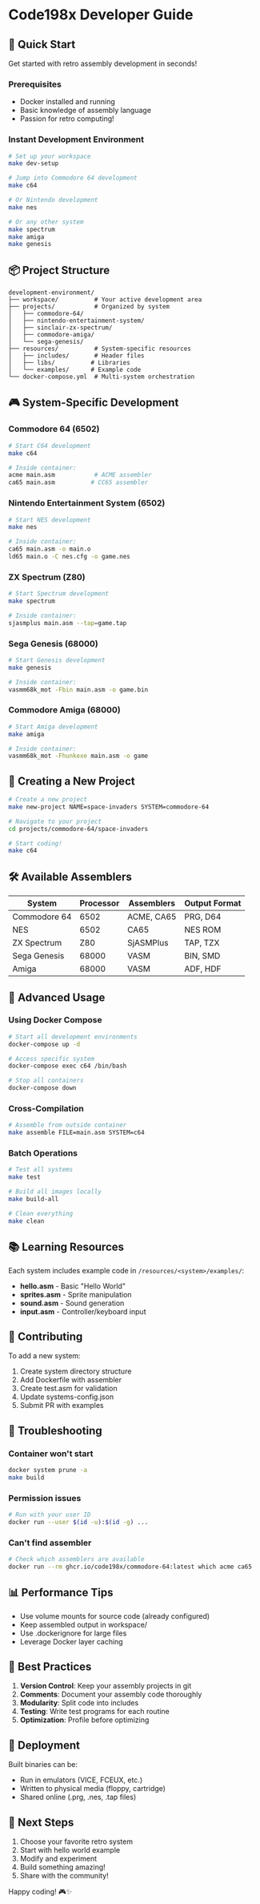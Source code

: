 # Code198x Developer Guide

## 🚀 Quick Start

Get started with retro assembly development in seconds!

### Prerequisites
- Docker installed and running
- Basic knowledge of assembly language
- Passion for retro computing!

### Instant Development Environment

```bash
# Set up your workspace
make dev-setup

# Jump into Commodore 64 development
make c64

# Or Nintendo development
make nes

# Or any other system
make spectrum
make amiga
make genesis
```

## 📦 Project Structure

```
development-environment/
├── workspace/          # Your active development area
├── projects/           # Organized by system
│   ├── commodore-64/
│   ├── nintendo-entertainment-system/
│   ├── sinclair-zx-spectrum/
│   ├── commodore-amiga/
│   └── sega-genesis/
├── resources/          # System-specific resources
│   ├── includes/       # Header files
│   ├── libs/          # Libraries
│   └── examples/      # Example code
└── docker-compose.yml  # Multi-system orchestration
```

## 🎮 System-Specific Development

### Commodore 64 (6502)
```bash
# Start C64 development
make c64

# Inside container:
acme main.asm           # ACME assembler
ca65 main.asm          # CC65 assembler
```

### Nintendo Entertainment System (6502)
```bash
# Start NES development
make nes

# Inside container:
ca65 main.asm -o main.o
ld65 main.o -C nes.cfg -o game.nes
```

### ZX Spectrum (Z80)
```bash
# Start Spectrum development
make spectrum

# Inside container:
sjasmplus main.asm --tap=game.tap
```

### Sega Genesis (68000)
```bash
# Start Genesis development
make genesis

# Inside container:
vasmm68k_mot -Fbin main.asm -o game.bin
```

### Commodore Amiga (68000)
```bash
# Start Amiga development
make amiga

# Inside container:
vasmm68k_mot -Fhunkexe main.asm -o game
```

## 📝 Creating a New Project

```bash
# Create a new project
make new-project NAME=space-invaders SYSTEM=commodore-64

# Navigate to your project
cd projects/commodore-64/space-invaders

# Start coding!
make c64
```

## 🛠️ Available Assemblers

| System | Processor | Assemblers | Output Format |
|--------|-----------|------------|---------------|
| Commodore 64 | 6502 | ACME, CA65 | PRG, D64 |
| NES | 6502 | CA65 | NES ROM |
| ZX Spectrum | Z80 | SjASMPlus | TAP, TZX |
| Sega Genesis | 68000 | VASM | BIN, SMD |
| Amiga | 68000 | VASM | ADF, HDF |

## 🔧 Advanced Usage

### Using Docker Compose

```bash
# Start all development environments
docker-compose up -d

# Access specific system
docker-compose exec c64 /bin/bash

# Stop all containers
docker-compose down
```

### Cross-Compilation

```bash
# Assemble from outside container
make assemble FILE=main.asm SYSTEM=c64
```

### Batch Operations

```bash
# Test all systems
make test

# Build all images locally
make build-all

# Clean everything
make clean
```

## 📚 Learning Resources

Each system includes example code in `/resources/<system>/examples/`:

- **hello.asm** - Basic "Hello World"
- **sprites.asm** - Sprite manipulation
- **sound.asm** - Sound generation
- **input.asm** - Controller/keyboard input

## 🤝 Contributing

To add a new system:

1. Create system directory structure
2. Add Dockerfile with assembler
3. Create test.asm for validation
4. Update systems-config.json
5. Submit PR with examples

## 🐛 Troubleshooting

### Container won't start
```bash
docker system prune -a
make build
```

### Permission issues
```bash
# Run with your user ID
docker run --user $(id -u):$(id -g) ...
```

### Can't find assembler
```bash
# Check which assemblers are available
docker run --rm ghcr.io/code198x/commodore-64:latest which acme ca65
```

## 📊 Performance Tips

- Use volume mounts for source code (already configured)
- Keep assembled output in workspace/
- Use .dockerignore for large files
- Leverage Docker layer caching

## 🎯 Best Practices

1. **Version Control**: Keep your assembly projects in git
2. **Comments**: Document your assembly code thoroughly
3. **Modularity**: Split code into includes
4. **Testing**: Write test programs for each routine
5. **Optimization**: Profile before optimizing

## 🚢 Deployment

Built binaries can be:
- Run in emulators (VICE, FCEUX, etc.)
- Written to physical media (floppy, cartridge)
- Shared online (.prg, .nes, .tap files)

## 📖 Next Steps

1. Choose your favorite retro system
2. Start with hello world example
3. Modify and experiment
4. Build something amazing!
5. Share with the community!

Happy coding! 🎮✨